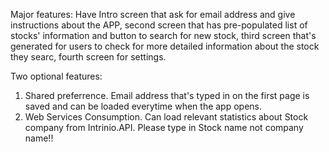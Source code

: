 Major features: Have Intro screen that ask for email address and give instructions about the APP, second screen that has pre-populated list of stocks' information and button to search for new stock, third screen that's generated for users to check for more detailed information about the stock they searc, fourth screen for settings. 

Two optional features: 
1) Shared preferrence. Email address that's typed in on the first page is saved and can be loaded everytime when the app opens. 
2) Web Services Consumption. Can load relevant statistics about Stock company from Intrinio.API. Please type in Stock name not company name!!
